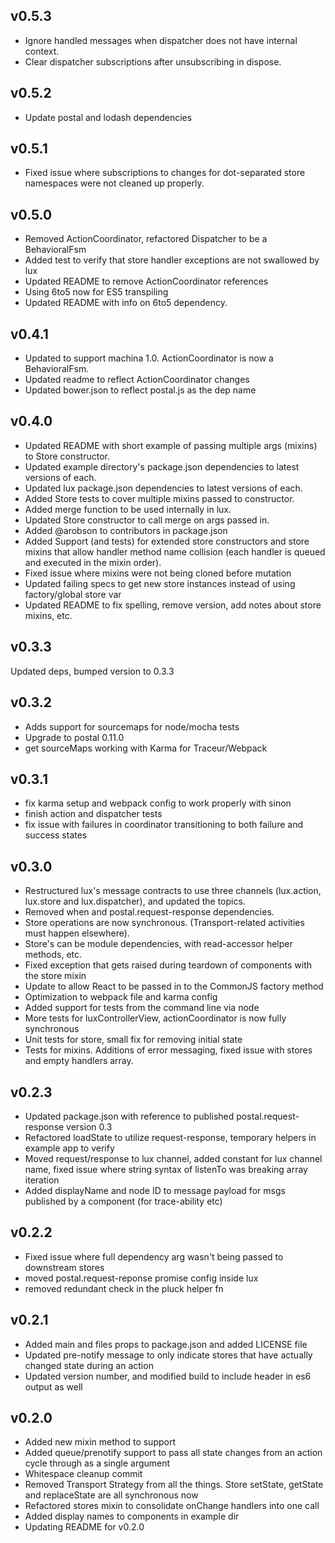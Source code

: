 ## v0.5.3

* Ignore handled messages when dispatcher does not have internal context.
* Clear dispatcher subscriptions after unsubscribing in dispose.


## v0.5.2

* Update postal and lodash dependencies

## v0.5.1

* Fixed issue where subscriptions to changes for dot-separated store namespaces were not cleaned up properly.

## v0.5.0

* Removed ActionCoordinator, refactored Dispatcher to be a BehavioralFsm
* Added test to verify that store handler exceptions are not swallowed by lux
* Updated README to remove ActionCoordinator references
* Using 6to5 now for ES5 transpiling
* Updated README with info on 6to5 dependency.

## v0.4.1

* Updated to support machina 1.0. ActionCoordinator is now a BehavioralFsm.
* Updated readme to reflect ActionCoordinator changes
* Updated bower.json to reflect postal.js as the dep name

## v0.4.0

* Updated README with short example of passing multiple args (mixins) to Store constructor.
* Updated example directory's package.json dependencies to latest versions of each.
* Updated lux package.json dependencies to latest versions of each.
* Added Store tests to cover multiple mixins passed to constructor.
* Added merge function to be used internally in lux.
* Updated Store constructor to call merge on args passed in.
* Added @arobson to contributors in package.json
* Added Support (and tests) for extended store constructors and store mixins that allow handler method name collision (each handler is queued and executed in the mixin order).
* Fixed issue where mixins were not being cloned before mutation
* Updated failing specs to get new store instances instead of using factory/global store var
* Updated README to fix spelling, remove version, add notes about store mixins, etc.

## v0.3.3

Updated deps, bumped version to 0.3.3

## v0.3.2

* Adds support for sourcemaps for node/mocha tests
* Upgrade to postal 0.11.0
* get sourceMaps working with Karma for Traceur/Webpack

## v0.3.1

* fix karma setup and webpack config to work properly with sinon
* finish action and dispatcher tests
* fix issue with failures in coordinator transitioning to both failure and success states

## v0.3.0

* Restructured lux's message contracts to use three channels (lux.action, lux.store and lux.dispatcher), and updated the topics.
* Removed when and postal.request-response dependencies.
* Store operations are now synchronous. (Transport-related activities must happen elsewhere).
* Store's can be module dependencies, with read-accessor helper methods, etc.
* Fixed exception that gets raised during teardown of components with the store mixin
* Update to allow React to be passed in to the CommonJS factory method
* Optimization to webpack file and karma config
* Added support for tests from the command line via node
* More tests for luxControllerView, actionCoordinator is now fully synchronous
* Unit tests for store, small fix for removing initial state
* Tests for mixins. Additions of error messaging, fixed issue with stores and empty handlers array.

## v0.2.3

* Updated package.json with reference to published postal.request-response version 0.3
* Refactored loadState to utilize request-response, temporary helpers in example app to verify
* Moved request/response to lux channel, added constant for lux channel name, fixed issue where string syntax of listenTo was breaking array iteration
* Added displayName and node ID to message payload for msgs published by a component (for trace-ability etc)

## v0.2.2

* Fixed issue where full dependency arg wasn't being passed to downstream stores
* moved postal.request-reponse promise config inside lux
* removed redundant check in the pluck helper fn

## v0.2.1

* Added main and files props to package.json and added LICENSE file
* Updated pre-notify message to only indicate stores that have actually changed state during an action
* Updated version number, and modified build to include header in es6 output as well

## v0.2.0

* Added new mixin method to support
* Added queue/prenotify support to pass all state changes from an action cycle through as a single argument
* Whitespace cleanup commit
* Removed Transport Strategy from all the things. Store setState, getState and replaceState are all synchronous now
* Refactored stores mixin to consolidate onChange handlers into one call
* Added display names to components in example dir
* Updating README for v0.2.0
